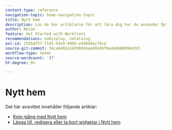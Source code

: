 ```yaml
---
content-type: reference
navigation-topic: home-navigation-topic
title: Nytt hem
description: Läs de här artiklarna för att lära dig hur du använder Nytt hem i Adobe Workfront.
author: Nolan
feature: Get Started with Workfront
recommendations: noDisplay, noCatalog
exl-id: 255bdf57-f145-43e9-999b-e4d0d9acf0cd
source-git-commit: 34ce6492e14399926aed910bf9ed4d8688904341
workflow-type: tm+mt
source-wordcount: '37'
ht-degree: 0%

---
```


# Nytt hem

Det här avsnittet innehåller följande artiklar:

* [Kom igång med Nytt hem](/help/quicksilver/workfront-basics/using-home/new-home/get-started-with-new-home.md)
* [Lägga till, redigera eller ta bort widgetar i Nytt hem](/help/quicksilver/workfront-basics/using-home/new-home/add-edit-remove-widgets-in-new-home.md)

